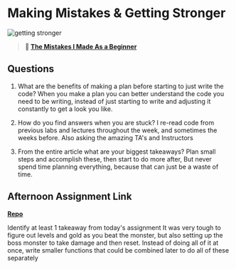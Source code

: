# Making Mistakes & Getting Stronger

![getting stronger](https://bcw.blob.core.windows.net/public/img/lesson-images/js-bootcamp-logo.jpg)

> **📖 [The Mistakes I Made As a Beginner](https://codeworksacademy.com/fs-student-guide/resources/wk2/06-Coding-Mistakes)**

## Questions

1. What are the benefits of making a plan before starting to just write the code?
    When you make a plan you can better understand the code you need to be writing, instead of just starting to write and adjusting it constantly to get a look you like.

2. How do you find answers when you are stuck?
    I re-read code from previous labs and lectures throughout the week, and sometimes the weeks before.
    Also asking the amazing TA's and Instructors

3. From the entire article what are your biggest takeaways?
    Plan small steps and accomplish these, then start to do more after, But never spend time planning everything, because that can just be a waste of time.

## Afternoon Assignment Link

**[Repo](https://github.com/KendallPowell/boss-monster)**

Identify at least 1 takeaway from today's assignment
It was very tough to figure out levels and gold as you beat the monster, but also setting up the boss monster to take damage and then reset.
Instead of doing all of it at once, write smaller functions that could be combined later to do all of these separately
